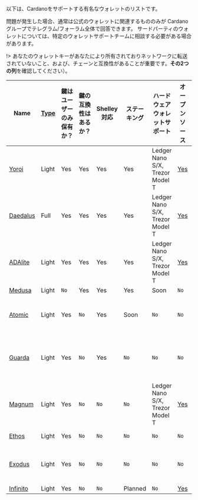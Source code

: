 
以下は、Cardanoをサポートする有名なウォレットのリストです。

問題が発生した場合、通常は公式のウォレットに関連するもののみが Cardanoグループでテレグラム/フォーラム全体で回答できます。 サードパーティのウォレットについては、特定のウォレットサポートチームに相談する必要がある場合があります。

!> あなたのウォレットキーがあなたにより所有されておりネットワークに転送されていないこと、および、チェーンと互換性があることが重要です。**その2つの列**を確認してください）。

|Name      |[Type][1]|鍵はユーザーのみ保有か？|鍵の互換性はあるか？|Shelley対応|ステーキング |ハードウェアウォレットサポート        |オープンソース|作成者 |プラットフォーム|
|----------|---------|-------------------|----------------|-------------|--------|-------------------------------|-----------|--------|---------|
|[Yoroi]   |Light    |Yes                |Yes             |Yes          |Yes     |Ledger Nano S/X, Trezor Model T|[Yes](https://github.com/emurgo/yoroi-frontend)|[Emurgo](https://emurgo.io)|Chromium Extension, Android, IPhone|        
|[Daedalus]|Full     |Yes                |Yes             |Yes          |Yes     |Ledger Nano S/X, Trezor Model T|[Yes](https://github.com/input-output-hk/daedalus)|[IOG](https://iohk.io)|Windows, MacOS, Linux|
|[ADAlite] |Light    |Yes                |Yes             |Yes          |Yes     |Ledger Nano S/X, Trezor Model T|[Yes](https://github.com/vacuumlabs/adalite)|[VacuumLabs](https://www.vacuumlabs.com/)|Web|
|[Medusa]  |Light    |`No`               |Yes             |Yes          |Yes     |Soon                           |`No`|[Denis Kalinin](https://t.me/Fell_x27)|Web|
|[Atomic]  |Light    |Yes                |`No`            |Yes          |Soon    |`No`                           |`No`|[Atomic]|Windows, MacOS, Linux, Android, IPhone|
|[Guarda]  |Light    |Yes                |`No`            |Yes          |`No`    |`No`                           |`No`|[Guarda]|Chromium extension, Web, Windows, Android, IPhone|
|[Magnum]  |Light    |Yes                |`No`            |`No`         |`No`    |Ledger Nano S/X, Trezor Model T|[Yes](https://github.com/magnumwallet)|[Magnum]|Web|
|[Ethos]   |Light    |Yes                |`No`            |`No`         |`No`    |`No`                           |`No`|[Ethos]|Android, IPhone|
|[Exodus]  |Light    |Yes                |`No`            |`No`         |`No`    |`No`                           |`No`|[Exodus]|Windows, MacOS, Linux, Android, IPhone|
|[Infinito]|Light    |Yes                |`No`            |`No`         |Planned |`No`                           |[Yes](https://github.com/infinityblockchainlabs)|[Infinito]|No|Android, Iphone|

[1]: Wallets/types.md#software-wallets
[Daedalus]: https://daedaluswallet.io
[Yoroi]: https://yoroi-wallet.com
[ADAlite]: https://www.adalite.io
[Medusa]: https://adawallet.io/
[Atomic]: https://atomicwallet.io/
[Guarda]: https://guarda.com
[Magnum]: https://magnumwallet.co/
[Ethos]: https://www.ethos.io/universal-wallet/
[Exodus]: https://www.exodus.io/
[Infinito]: https://www.infinitowallet.io
